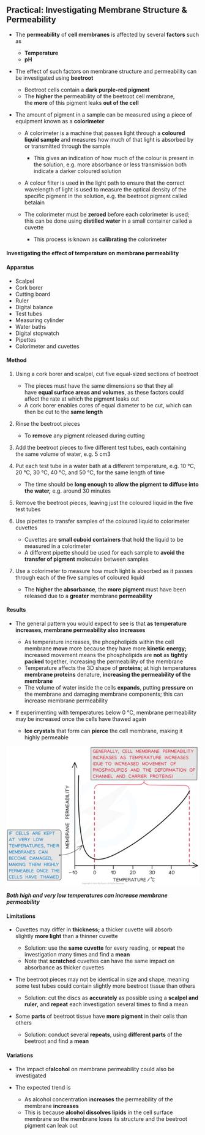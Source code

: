 ## Practical: Investigating Membrane Structure & Permeability

* The **permeability** of **cell membranes** is affected by several **factors** such as

  + **Temperature**
  + **pH**
* The effect of such factors on membrane structure and permeability can be investigated using **beetroot**

  + Beetroot cells contain a **dark purple-red pigment**
  + The **higher** the permeability of the beetroot cell membrane, the **more** of this pigment leaks **out of the cell**

* The amount of pigment in a sample can be measured using a piece of equipment known as a **colorimeter**

  + A colorimeter is a machine that passes light through a **coloured liquid sample** and measures how much of that light is absorbed by or transmitted through the sample

    - This gives an indication of how much of the colour is present in the solution, e.g. more absorbance or less transmission both indicate a darker coloured solution
  + A colour filter is used in the light path to ensure that the correct wavelength of light is used to measure the optical density of the specific pigment in the solution, e.g. the beetroot pigment called betalain
  + The colorimeter must be **zeroed** before each colorimeter is used; this can be done using **distilled water** in a small container called a cuvette

    - This process is known as **calibrating** the colorimeter

#### Investigating the effect of temperature on membrane permeability

#### Apparatus

* Scalpel
* Cork borer
* Cutting board
* Ruler
* Digital balance
* Test tubes
* Measuring cylinder
* Water baths
* Digital stopwatch
* Pipettes
* Colorimeter and cuvettes

#### Method

1. Using a cork borer and scalpel, cut five equal-sized sections of beetroot

   * The pieces must have the same dimensions so that they all have **equal surface areas and volumes**, as these factors could affect the rate at which the pigment leaks out
   * A cork borer enables cores of equal diameter to be cut, which can then be cut to the **same length**
2. Rinse the beetroot pieces

   * To **remove** any pigment released during cutting
3. Add the beetroot pieces to five different test tubes, each containing the same volume of water, e.g. 5 cm3
4. Put each test tube in a water bath at a different temperature, e.g. 10 ℃, 20 ℃, 30 ℃, 40 ℃, and 50 ℃, for the same length of time

   * The time should be **long enough to allow the pigment to diffuse into the water,** e.g. around 30 minutes
5. Remove the beetroot pieces, leaving just the coloured liquid in the five test tubes
6. Use pipettes to transfer samples of the coloured liquid to colorimeter cuvettes

   * Cuvettes are **small cuboid containers** that hold the liquid to be measured in a colorimeter
   * A different pipette should be used for each sample to **avoid the transfer of pigment** molecules between samples
7. Use a colorimeter to measure how much light is absorbed as it passes through each of the five samples of coloured liquid

   * The **higher** the **absorbance**, the **more** **pigment** must have been released due to a **greater** membrane **permeability**

#### Results

* The general pattern you would expect to see is that **as temperature increases, membrane permeability also increases**

  + As temperature increases, the phospholipids within the cell membrane **move** more because they have more **kinetic** **energy;** increased movement means the phospholipids are **not** as **tightly packed** together, increasing the permeability of the membrane
  + Temperature affects the 3D shape of **proteins;** at high temperatures **membrane proteins** denature, **increasing the permeability of the membrane**
  + The volume of water inside the cells **expands**, putting **pressure** on the membrane and damaging membrane components; this can increase membrane permeability
* If experimenting with temperatures below 0 ℃, membrane permeability may be increased once the cells have thawed again

  + **Ice crystals** that form can **pierce** the cell membrane, making it highly permeable

![Beetroot cell permeability results](Beetroot-cell-permeability-results.png)

***Both high and very low temperatures can increase membrane permeability***

#### Limitations

* Cuvettes may differ in **thickness;** a thicker cuvette will absorb slightly **more light** than a thinner cuvette

  + Solution: use the **same cuvette** for every reading, or **repeat** the investigation many times and find a **mean**
  + Note that **scratched** cuvettes can have the same impact on absorbance as thicker cuvettes
* The beetroot pieces may not be identical in size and shape, meaning some test tubes could contain slightly more beetroot tissue than others

  + Solution: cut the discs as **accurately** as possible using a **scalpel and ruler**, and **repeat** each investigation several times to find a mean
* Some **parts** of beetroot tissue have **more pigment** in their cells than others

  + Solution: conduct several **repeats**, using **different parts** of the beetroot and find a **mean**

#### Variations

* The impact of**alcohol** on membrane permeability could also be investigated
* The expected trend is

  + As alcohol concentration i**ncreases** the permeability of the membrane **increases**
  + This is because **alcohol dissolves lipids** in the cell surface membrane so the membrane loses its structure and the beetroot pigment can leak out
